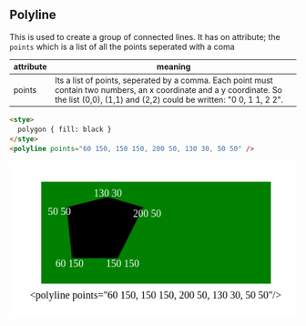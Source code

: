 
## Polyline

This is used to create a group of connected lines. It has on attribute; the `points` which is a list of all the points seperated with a coma

| attribute | meaning                                                                                                                                                                                    |
| --------- | ------------------------------------------------------------------------------------------------------------------------------------------------------------------------------------------ |
| points    | Its a list of points, seperated by a comma. Each point must contain two numbers, an x coordinate and a y coordinate. So the list (0,0), (1,1) and (2,2) could be written: "0 0, 1 1, 2 2". |

```html
<stye>
  polygon { fill: black }
</stye>
<polyline points="60 150, 150 150, 200 50, 130 30, 50 50" />
```

![polyline](img/polyline.png)